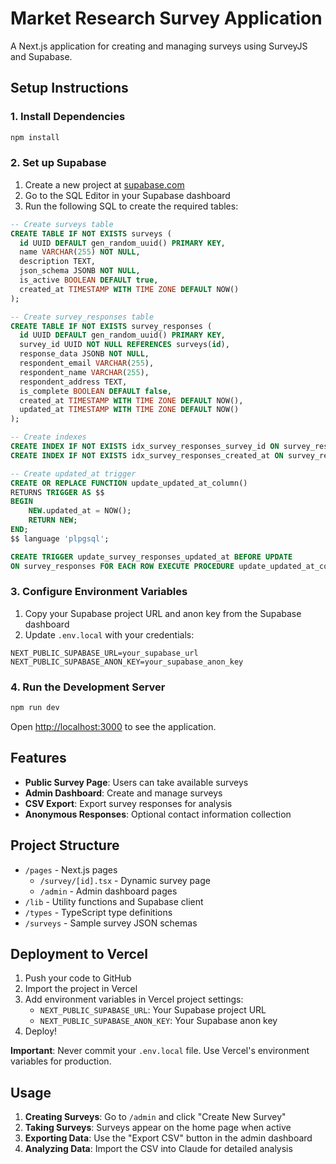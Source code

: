 # Market Research Survey Application

A Next.js application for creating and managing surveys using SurveyJS and Supabase.

## Setup Instructions

### 1. Install Dependencies
```bash
npm install
```

### 2. Set up Supabase

1. Create a new project at [supabase.com](https://supabase.com)
2. Go to the SQL Editor in your Supabase dashboard
3. Run the following SQL to create the required tables:

```sql
-- Create surveys table
CREATE TABLE IF NOT EXISTS surveys (
  id UUID DEFAULT gen_random_uuid() PRIMARY KEY,
  name VARCHAR(255) NOT NULL,
  description TEXT,
  json_schema JSONB NOT NULL,
  is_active BOOLEAN DEFAULT true,
  created_at TIMESTAMP WITH TIME ZONE DEFAULT NOW()
);

-- Create survey_responses table
CREATE TABLE IF NOT EXISTS survey_responses (
  id UUID DEFAULT gen_random_uuid() PRIMARY KEY,
  survey_id UUID NOT NULL REFERENCES surveys(id),
  response_data JSONB NOT NULL,
  respondent_email VARCHAR(255),
  respondent_name VARCHAR(255),
  respondent_address TEXT,
  is_complete BOOLEAN DEFAULT false,
  created_at TIMESTAMP WITH TIME ZONE DEFAULT NOW(),
  updated_at TIMESTAMP WITH TIME ZONE DEFAULT NOW()
);

-- Create indexes
CREATE INDEX IF NOT EXISTS idx_survey_responses_survey_id ON survey_responses(survey_id);
CREATE INDEX IF NOT EXISTS idx_survey_responses_created_at ON survey_responses(created_at);

-- Create updated_at trigger
CREATE OR REPLACE FUNCTION update_updated_at_column()
RETURNS TRIGGER AS $$
BEGIN
    NEW.updated_at = NOW();
    RETURN NEW;
END;
$$ language 'plpgsql';

CREATE TRIGGER update_survey_responses_updated_at BEFORE UPDATE
ON survey_responses FOR EACH ROW EXECUTE PROCEDURE update_updated_at_column();
```

### 3. Configure Environment Variables

1. Copy your Supabase project URL and anon key from the Supabase dashboard
2. Update `.env.local` with your credentials:

```
NEXT_PUBLIC_SUPABASE_URL=your_supabase_url
NEXT_PUBLIC_SUPABASE_ANON_KEY=your_supabase_anon_key
```

### 4. Run the Development Server

```bash
npm run dev
```

Open [http://localhost:3000](http://localhost:3000) to see the application.

## Features

- **Public Survey Page**: Users can take available surveys
- **Admin Dashboard**: Create and manage surveys
- **CSV Export**: Export survey responses for analysis
- **Anonymous Responses**: Optional contact information collection

## Project Structure

- `/pages` - Next.js pages
  - `/survey/[id].tsx` - Dynamic survey page
  - `/admin` - Admin dashboard pages
- `/lib` - Utility functions and Supabase client
- `/types` - TypeScript type definitions
- `/surveys` - Sample survey JSON schemas

## Deployment to Vercel

1. Push your code to GitHub
2. Import the project in Vercel
3. Add environment variables in Vercel project settings:
   - `NEXT_PUBLIC_SUPABASE_URL`: Your Supabase project URL
   - `NEXT_PUBLIC_SUPABASE_ANON_KEY`: Your Supabase anon key
4. Deploy!

**Important**: Never commit your `.env.local` file. Use Vercel's environment variables for production.

## Usage

1. **Creating Surveys**: Go to `/admin` and click "Create New Survey"
2. **Taking Surveys**: Surveys appear on the home page when active
3. **Exporting Data**: Use the "Export CSV" button in the admin dashboard
4. **Analyzing Data**: Import the CSV into Claude for detailed analysis